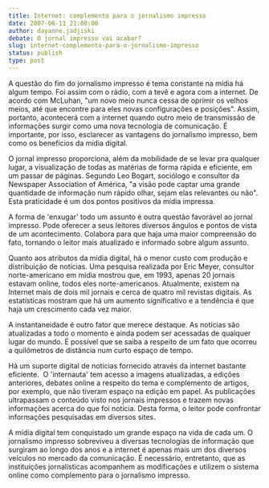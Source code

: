 ```yaml
---
title: Internet: complemento para o jornalismo impresso
date: 2007-06-11 21:00:00
author: dayanne.jadjiski
debate: O jornal impresso vai acabar?
slug: internet-complemento-para-o-jornalismo-impresso
status: publish 
type: post
---
```


A questão do fim do jornalismo impresso é tema constante na mídia há algum tempo. Foi assim com o rádio, com a tevê e agora com a internet. De acordo com McLuhan, "um novo meio nunca cessa de oprimir os velhos meios, até que encontre para eles novas configurações e posições". Assim, portanto, acontecerá com a internet quando outro meio de transmissão de informações surgir como uma nova tecnologia de comunicação. É importante, por isso, esclarecer as vantagens do jornalismo impresso, bem como os benefícios da mídia digital.  


O jornal impresso proporciona, além da mobilidade de se levar pra qualquer lugar, a visualização de todas as matérias de forma rápida e eficiente, em um passar de páginas. Segundo Leo Bogart, sociólogo e consultor da Newspaper Association of América, "a visão pode captar uma grande quantidade de informação num rápido olhar, sejam elas relevantes ou não". Esta praticidade é um dos pontos positivos da mídia impressa.


A forma de 'enxugar' todo um assunto é outra questão favorável ao jornal impresso. Pode oferecer a seus leitores diversos ângulos e pontos de vista de um acontecimento. Colabora para que haja uma maior compreensão do fato, tornando o leitor mais atualizado e informado sobre algum assunto.


Quanto aos atributos da mídia digital, há o menor custo com produção e distribuição de notícias. Uma pesquisa realizada por Eric Meyer, consultor norte-americano em mídia mostrou que, em 1993, apenas 20 jornais estavam online, todos eles norte-americanos. Atualmente, existem na Internet mais de dois mil jornais e cerca de quatro mil revistas digitais. As estatísticas mostram que há um aumento significativo e a tendência é que haja um crescimento cada vez maior.


A instantaneidade é outro fator que merece destaque. As notícias são atualizadas a todo o momento e ainda podem ser acessadas de qualquer lugar do mundo. É possível que se saiba a respeito de um fato que ocorreu a quilômetros de distância num curto espaço de tempo.


Há um suporte digital de notícias fornecido através da internet bastante eficiente.  O 'internauta' tem acesso a imagens atualizadas, a edições anteriores, debates online a respeito do tema e complemento de artigos, por exemplo, que não tiveram espaço na edição em papel. As publicações ultrapassam o conteúdo visto nos jornais impressos e trazem novas informações acerca do que foi notícia. Desta forma, o leitor pode confrontar informações pesquisadas em diversos sites. 


A mídia digital tem conquistado um grande espaço na vida de cada um. O jornalismo impresso sobreviveu a diversas tecnologias de informação que surgiram ao longo dos anos e a internet é apenas mais um dos diversos veículos no mercado da comunicação. É necessário, entretanto, que as instituições jornalísticas acompanhem as modificações e utilizem o sistema online como complemento para o jornalismo impresso.  



